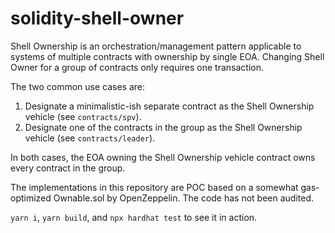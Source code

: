 # solidity-shell-owner

Shell Ownership is an orchestration/management pattern applicable to systems of multiple contracts with ownership by single EOA. Changing Shell Owner for a group of contracts only requires one transaction.

The two common use cases are:

1. Designate a minimalistic-ish separate contract as the Shell Ownership vehicle (see `contracts/spv`).
2. Designate one of the contracts in the group as the Shell Ownership vehicle (see `contracts/leader`).

In both cases, the EOA owning the Shell Ownership vehicle contract owns every contract in the group.

The implementations in this repository are POC based on a somewhat gas-optimized Ownable.sol by OpenZeppelin. 
The code has not been audited.

`yarn i`, `yarn build`, and `npx hardhat test` to see it in action.
